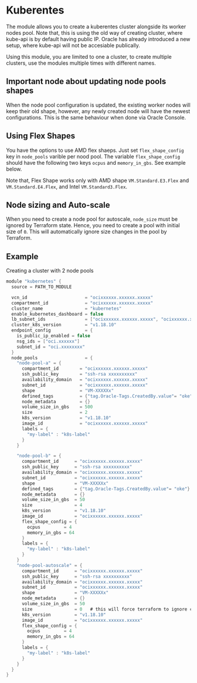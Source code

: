 
# Kuberentes
The module allows you to create a kuberentes cluster alongside its worker nodes pool. Note that, this is using the old way of creating cluster, where kube-api is by default having public IP. Oracle has already introduced a new setup, where kube-api will not be accesiable publically.

Using this module, you are limited to one a cluster, to create multiple clusters, use the modules multiple times with different names.

## Important node about updating node pools shapes
When the node pool configuration is updated, the existing worker nodes will keep their old shape, however, any newly created node will have the newest configurations. This is the same behaviour when done via Oracle Console.

## Using Flex Shapes
You have the options to use AMD flex shaeps. Just set `flex_shape_config` key in `node_pools` varible per nood pool. The variable `flex_shape_config` should have the following two keys `ocpus` and `memory_in_gbs`. See example below.

Note that, Flex Shape works only with AMD shape `VM.Standard.E3.Flex` and `VM.Standard.E4.Flex`, and Intel `VM.Standard3.Flex`.

## Node sizing and Auto-scale
When you need to create a node pool for autoscale, `node_size` must be ignored by Terraform state. Hence, you need to create a pool with initial size of `0`. This will automatically ignore size changes in the pool by Terraform.

## Example
Creating a cluster with 2 node pools
```h
module "kubernetes" {
  source = PATH_TO_MODULE

  vcn_id                      = "ocixxxxxx.xxxxxx.xxxxx"
  compartment_id              = "ocixxxxxx.xxxxxx.xxxxx"
  cluster_name                = "kubernetes"
  enable_kubernetes_dashboard = false
  lb_subnet_ids               = ["ocixxxxxx.xxxxxx.xxxxx", "ocixxxxxx.xxxxxx.xxxxx"]
  cluster_k8s_version         = "v1.18.10"
  endpoint_config             = {
    is_public_ip_enabled = false
    nsg_ids = ["oci.xxxxxx"]
    subnet_id = "oci.xxxxxxxx"
  }
  node_pools                  = {
    "node-pool-a" = {
      compartment_id        = "ocixxxxxx.xxxxxx.xxxxx"
      ssh_public_key        = "ssh-rsa xxxxxxxxxx"
      availability_domain   = "ocixxxxxx.xxxxxx.xxxxx"
      subnet_id             = "ocixxxxxx.xxxxxx.xxxxx"
      shape                 = "VM-XXXXXx"
      defined_tags          = {"tag.Oracle-Tags.CreatedBy.value"= "oke"}
      node_metadata         = {}
      volume_size_in_gbs    = 500
      size                  = 2
      k8s_version           = "v1.18.10"
      image_id              = "ocixxxxxx.xxxxxx.xxxxx"
      labels = {
        "my-label" : "k8s-label"
      }
    }

    "node-pool-b" = {
      compartment_id      = "ocixxxxxx.xxxxxx.xxxxx"
      ssh_public_key      = "ssh-rsa xxxxxxxxxx"
      availability_domain = "ocixxxxxx.xxxxxx.xxxxx"
      subnet_id           = "ocixxxxxx.xxxxxx.xxxxx"
      shape               = "VM-XXXXXx"
      defined_tags        = {"tag.Oracle-Tags.CreatedBy.value"= "oke"}
      node_metadata       = {}                
      volume_size_in_gbs  = 50
      size                = 4
      k8s_version         = "v1.18.10"
      image_id            = "ocixxxxxx.xxxxxx.xxxxx"
      flex_shape_config = {
        ocpus         = 4
        memory_in_gbs = 64
      }
      labels = {
        "my-label" : "k8s-label"
      }
    }
    "node-pool-autoscale" = {
      compartment_id      = "ocixxxxxx.xxxxxx.xxxxx"
      ssh_public_key      = "ssh-rsa xxxxxxxxxx"
      availability_domain = "ocixxxxxx.xxxxxx.xxxxx"
      subnet_id           = "ocixxxxxx.xxxxxx.xxxxx"
      shape               = "VM-XXXXXx"
      node_metadata       = {}                
      volume_size_in_gbs  = 50
      size                = 0   # this will force terraform to ignore changes to the pool size when autoscale kicks in
      k8s_version         = "v1.18.10"
      image_id            = "ocixxxxxx.xxxxxx.xxxxx"
      flex_shape_config = {
        ocpus         = 4
        memory_in_gbs = 64
      }
      labels = {
        "my-label" : "k8s-label"
      }
    }
  }
}

```
